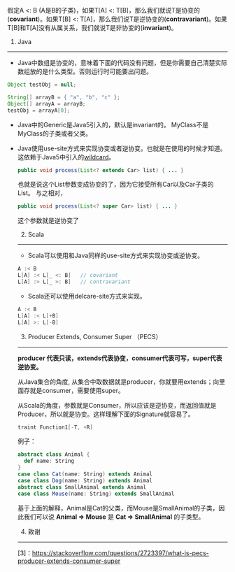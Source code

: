 假定A <: B (A是B的子类)，如果T[A] <: T[B]，那么我们就说T是协变的(**covariant**)。如果T[B] <: T[A]，那么我们说T是逆协变的(**contravariant**)。如果T[B]和T[A]没有从属关系，我们就说T是非协变的(**invariant**)。

 1. Java
 --------
 
 * Java中数组是协变的，意味着下面的代码没有问题，但是你需要自己清楚实际数组放的是什么类型。否则运行时可能要出问题。

 ```java
Object testObj = null;

String[] arrayB = { "a", "b", "c" };
Object[] arrayA = arrayB;
testObj = arrayA[0];
 ```

* Java中的Generic是Java5引入的，默认是invariant的。 MyClass<String>不是MyClass<Object>的子类或者父类。  

* Java使用use-site方式来实现协变或者逆协变。也就是在使用的时候才知道。这依赖于Java5中引入的[wildcard](https://docs.oracle.com/javase/tutorial/extra/generics/wildcards.html)。

```java
public void process(List<? extends Car> list) { ... }
```
也就是说这个List参数变成协变的了，因为它接受所有Car以及Car子类的List。 与之相对，
```java
public void process(List<? super Car> list) { ... }
```
这个参数就是逆协变了


2. Scala
---------

* Scala可以使用和Java同样的use-site方式来实现协变或逆协变。
```scala
A :< B
L[A] :< L[_ <: B]   // covariant
L[A] :> L[_ >: B]   // contravariant
```

* Scala还可以使用delcare-site方式来实现。
```scala
A :< B
L[A] :< L[+B]
L[A] >: L[-B]
```

3. Producer Extends, Consumer Super （PECS）
----------------
**producer 代表只读，extends代表协变，consumer代表可写，super代表逆协变。**

从Java集合的角度, 从集合中取数据就是producer，你就要用extends；向里面存就是consumer，需要使用super。

从Scala的角度，参数就是Consumer，所以应该是逆协变，而返回值就是Producer，所以就是协变。这样理解下面的Signature就容易了。
```scala
traint Function1[-T, +R]
```

例子：
```scala
abstract class Animal {
  def name: String
}
case class Cat(name: String) extends Animal
case class Dog(name: String) extends Animal
abstract class SmallAnimal extends Animal
case class Mouse(name: String) extends SmallAnimal
```
基于上面的解释，Animal是Cat的父类，而Mouse是SmallAnimal的子类，因此我们可以说 **Animal => Mouse** 是 **Cat => SmallAnimal** 的子类型。

4. 致谢
-------
[1]: https://medium.com/@sinisalouc/variance-in-java-and-scala-63af925d21dc
[2]: https://docs.scala-lang.org/tour/variances.html
[3]：https://stackoverflow.com/questions/2723397/what-is-pecs-producer-extends-consumer-super



